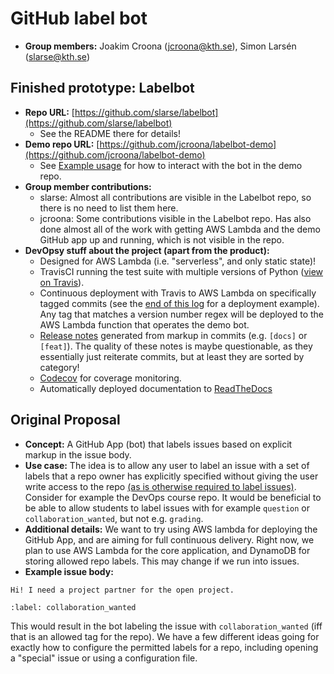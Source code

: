 # GitHub label bot

* **Group members:** Joakim Croona (jcroona@kth.se), Simon Larsén
  (slarse@kth.se)

## Finished prototype: Labelbot
* **Repo URL:** [https://github.com/slarse/labelbot](https://github.com/slarse/labelbot)
    - See the README there for details!
* **Demo repo URL:** [https://github.com/jcroona/labelbot-demo](https://github.com/jcroona/labelbot-demo)
    - See [Example usage](https://github.com/slarse/labelbot#example-usage) for
      how to interact with the bot in the demo repo.
* **Group member contributions:**
    - slarse: Almost all contributions are visible in the Labelbot repo, so
      there is no need to list them here.
    - jcroona: Some contributions visible in the Labelbot repo. Has also done
      almost all of the work with getting AWS Lambda and the demo GitHub app up
      and running, which is not visible in the repo.
* **DevOpsy stuff about the project (apart from the product):**
    - Designed for AWS Lambda (i.e. "serverless", and only static state)!
    - TravisCI running the test suite with multiple versions of Python
      ([view on Travis](https://travis-ci.com/slarse/labelbot)).
    - Continuous deployment with Travis to AWS Lambda on specifically tagged
      commits (see the
      [end of this log](https://travis-ci.com/slarse/labelbot/jobs/193963421)
      for a deployment example). Any tag that matches a version number regex
      will be deployed to the AWS Lambda function that operates the demo bot.
    - [Release notes](https://github.com/slarse/labelbot/releases) generated
      from markup in commits (e.g. `[docs]` or `[feat]`). The quality of these
      notes is maybe questionable, as they essentially just reiterate commits,
      but at least they are sorted by category!
    - [Codecov](https://codecov.io/gh/slarse/labelbot) for coverage monitoring.
    - Automatically deployed documentation to
      [ReadTheDocs](https://labelbot.readthedocs.io)

## Original Proposal
* **Concept:** A GitHub App (bot) that labels issues based on explicit markup
  in the issue body.
* **Use case:** The idea is to allow any user to label an issue with a set of
  labels that a repo owner has explicitly specified without giving the user
  write access to the repo
  [(as is otherwise required to label issues)](https://help.github.com/en/articles/applying-labels-to-issues-and-pull-requests).
  Consider for example the DevOps course repo. It would be beneficial to be
  able to allow students to label issues with for example `question` or
  `collaboration_wanted`, but not e.g. `grading`.
* **Additional details:** We want to try using AWS lambda for deploying the
  GitHub App, and are aiming for full continuous delivery. Right now, we plan
  to use AWS Lambda for the core application, and DynamoDB for storing allowed
  repo labels. This may change if we run into issues.
* **Example issue body:**

```
Hi! I need a project partner for the open project.

:label: collaboration_wanted
```
This would result in the bot labeling the issue with `collaboration_wanted`
(iff that is an allowed tag for the repo). We have a few different ideas going
for exactly how to configure the permitted labels for a repo, including opening
a "special" issue or using a configuration file.
